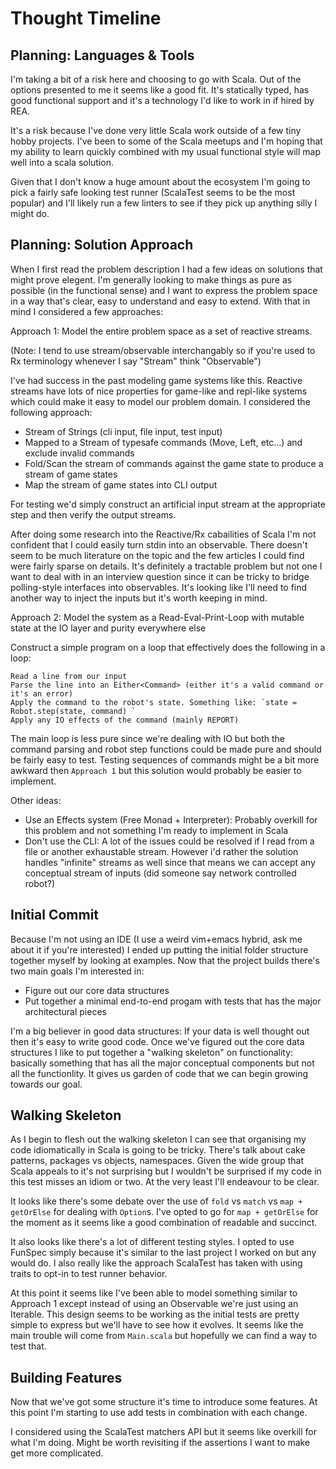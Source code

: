 Thought Timeline
================

Planning: Languages & Tools
---------------------------

I'm taking a bit of a risk here and choosing to go with Scala. Out of the options presented to me it
seems like a good fit. It's statically typed, has good functional support and it's a technology I'd like
to work in if hired by REA.

It's a risk because I've done very little Scala work outside of a few tiny hobby projects. I've been
to some of the Scala meetups and I'm hoping that my ability to learn quickly combined with my usual
functional style will map well into a scala solution.

Given that I don't know a huge amount about the ecosystem I'm going to pick a fairly safe looking test
runner (ScalaTest seems to be the most popular) and I'll likely run a few linters to see if they pick
up anything silly I might do.

Planning: Solution Approach
---------------------------

When I first read the problem description I had a few ideas on solutions that might prove elegent. I'm
generally looking to make things as pure as possible (in the functional sense) and I want to express the problem
space in a way that's clear, easy to understand and easy to extend. With that in mind I considered
a few approaches:

Approach 1: Model the entire problem space as a set of reactive streams.

(Note: I tend to use stream/observable interchangably so if you're used to Rx terminology whenever I say "Stream"
think "Observable")

I've had success in the past modeling game systems like this. Reactive streams have lots of nice properties for
game-like and repl-like systems which could make it easy to model our problem domain. I considered the following
approach:

* Stream of Strings (cli input, file input, test input)
* Mapped to a Stream of typesafe commands (Move, Left, etc...) and exclude invalid commands
* Fold/Scan the stream of commands against the game state to produce a stream of game states
* Map the stream of game states into CLI output

For testing we'd simply construct an artificial input stream at the appropriate step and then verify
the output streams.

After doing some research into the Reactive/Rx cabailities of Scala I'm not confident that I could easily
turn stdin into an observable. There doesn't seem to be much literature on the topic and the few articles
I could find were fairly sparse on details. It's definitely a tractable problem but not one I want to deal
with in an interview question since it can be tricky to bridge polling-style interfaces into observables.
It's looking like I'll need to find another way to inject the inputs but it's worth keeping in mind.

Approach 2: Model the system as a Read-Eval-Print-Loop with mutable state at the IO layer and purity
everywhere else

Construct a simple program on a loop that effectively does the following in a loop:

    Read a line from our input
    Parse the line into an Either<Command> (either it's a valid command or it's an error)
    Apply the command to the robot's state. Something like: `state = Robot.step(state, command) `
    Apply any IO effects of the command (mainly REPORT)

The main loop is less pure since we're dealing with IO but both the command parsing and robot step functions
could be made pure and should be fairly easy to test. Testing sequences of commands might be a bit more awkward
then `Approach 1` but this solution would probably be easier to implement.

Other ideas:

* Use an Effects system (Free Monad + Interpreter): Probably overkill for this problem and not something
  I'm ready to implement in Scala
* Don't use the CLI: A lot of the issues could be resolved if I read from a file or another exhaustable stream.
  However i'd rather the solution handles "infinite" streams as well since that means we can accept any conceptual
  stream of inputs (did someone say network controlled robot?)

Initial Commit
--------------

Because I'm not using an IDE (I use a weird vim+emacs hybrid, ask me about it if you're interested) I ended up
putting the initial folder structure together myself by looking at examples. Now that the project builds
there's two main goals I'm interested in:

* Figure out our core data structures
* Put together a minimal end-to-end progam with tests that has the major architectural pieces

I'm a big believer in good data structures: If your data is well thought out then it's easy to write good code.
Once we've figured out the core data structures I like to put together a "walking skeleton" on functionality:
basically something that has all the major conceptual components but not all the functionlity. It gives us
garden of code that we can begin growing towards our goal.

Walking Skeleton
----------------

As I begin to flesh out the walking skeleton I can see that organising my code idiomatically in Scala
is going to be tricky. There's talk about cake patterns, packages vs objects, namespaces. Given the
wide group that Scala appeals to it's not surprising but I wouldn't be surprised if my code in this test
misses an idiom or two. At the very least I'll endeavour to be clear.

It looks like there's some debate over the use of `fold` vs `match` vs `map + getOrElse` for dealing
with `Option`s. I've opted to go for `map + getOrElse` for the moment as it seems like a good combination
of readable and succinct.

It also looks like there's a lot of different testing styles. I opted to use FunSpec simply because it's
similar to the last project I worked on but any would do. I also really like the approach ScalaTest
has taken with using traits to opt-in to test runner behavior.

At this point it seems like I've been able to model something similar to Approach 1 except instead of
using an Observable we're just using an Iterable. This design seems to be working as the initial tests
are pretty simple to express but we'll have to see how it evolves. It seems like the main trouble will
come from `Main.scala` but hopefully we can find a way to test that.

Building Features
-----------------

Now that we've got some structure it's time to introduce some features. At this point I'm starting to use
add tests in combination with each change.

I considered using the ScalaTest matchers API but it seems like overkill for what I'm doing. Might be
worth revisiting if the assertions I want to make get more complicated.
